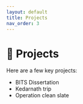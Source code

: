 ```yaml
---
layout: default
title: Projects
nav_order: 3
---
```


# 🚀 Projects

Here are a few key projects:
- BITS Dissertation
- Kedarnath trip
- Operation clean slate
